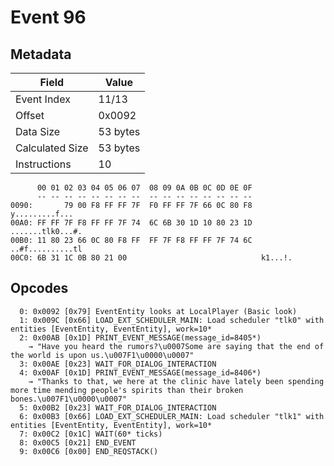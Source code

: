 # Event 96

## Metadata

| Field           | Value    |
|-----------------|----------|
| Event Index     | 11/13    |
| Offset          | 0x0092   |
| Data Size       | 53 bytes |
| Calculated Size | 53 bytes |
| Instructions    | 10       |

```
      00 01 02 03 04 05 06 07  08 09 0A 0B 0C 0D 0E 0F
      -- -- -- -- -- -- -- --  -- -- -- -- -- -- -- --
0090:       79 00 F8 FF FF 7F  F0 FF FF 7F 66 0C 80 F8    y.........f...
00A0: FF FF 7F F8 FF FF 7F 74  6C 6B 30 1D 10 80 23 1D  .......tlk0...#.
00B0: 11 80 23 66 0C 80 F8 FF  FF 7F F8 FF FF 7F 74 6C  ..#f..........tl
00C0: 6B 31 1C 0B 80 21 00                              k1...!.         
```

## Opcodes

```
  0: 0x0092 [0x79] EventEntity looks at LocalPlayer (Basic look)
  1: 0x009C [0x66] LOAD_EXT_SCHEDULER_MAIN: Load scheduler "tlk0" with entities [EventEntity, EventEntity], work=10*
  2: 0x00AB [0x1D] PRINT_EVENT_MESSAGE(message_id=8405*)
    → "Have you heard the rumors?\u0007Some are saying that the end of the world is upon us.\u007F1\u0000\u0007"
  3: 0x00AE [0x23] WAIT_FOR_DIALOG_INTERACTION
  4: 0x00AF [0x1D] PRINT_EVENT_MESSAGE(message_id=8406*)
    → "Thanks to that, we here at the clinic have lately been spending more time mending people's spirits than their broken bones.\u007F1\u0000\u0007"
  5: 0x00B2 [0x23] WAIT_FOR_DIALOG_INTERACTION
  6: 0x00B3 [0x66] LOAD_EXT_SCHEDULER_MAIN: Load scheduler "tlk1" with entities [EventEntity, EventEntity], work=10*
  7: 0x00C2 [0x1C] WAIT(60* ticks)
  8: 0x00C5 [0x21] END_EVENT
  9: 0x00C6 [0x00] END_REQSTACK()
```

